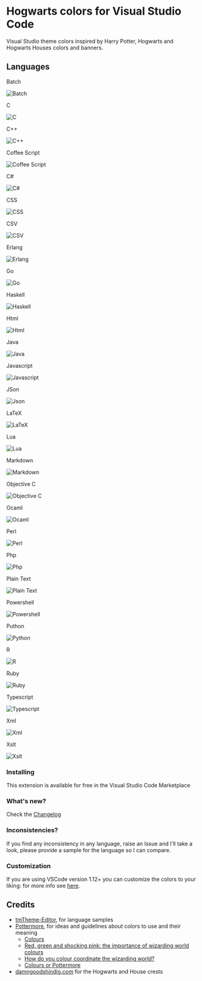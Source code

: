 # Hogwarts colors for Visual Studio Code

Visual Studio theme colors inspired by Harry Potter, Hogwarts and Hogwarts Houses colors and banners.

## Languages

Batch

![Batch](screenshots/batch.png)

C

![C](screenshots/C.png)

C++

![C++](screenshots/C++.png)

Coffee Script

![Coffee Script](screenshots/CoffeeScript.png)

C#

![C#](screenshots/CSharp.png)

CSS

![CSS](screenshots/css.png)

CSV

![CSV](screenshots/CSV.png)

Erlang

![Erlang](screenshots/erlang.png)

Go

![Go](screenshots/go.png)

Haskell

![Haskell](screenshots/haskell.png)

Html 

![Html](screenshots/html.png)

Java 

![Java](screenshots/java.png)

Javascript 

![Javascript](screenshots/javascript.png)

JSon 

![Json](screenshots/json.png)

LaTeX 

![LaTeX](screenshots/LaTeX.png)

Lua 

![Lua](screenshots/lua.png)

Markdown 

![Markdown](screenshots/markdown.png)

Objective C 

![Objective C](screenshots/objective_c.png)

Ocaml 

![Ocaml](screenshots/ocaml.png)

Perl 

![Perl](screenshots/perl.png)

Php 

![Php](screenshots/php.png)

Plain Text 

![Plain Text](screenshots/plain_text.png)

Powershell 

![Powershell](screenshots/powershell.png)

Puthon 

![Python](screenshots/python.png)

R 

![R](screenshots/r.png)

Ruby 

![Ruby](screenshots/ruby.png)

Typescript 

![Typescript](screenshots/typescript.png)

Xml 

![Xml](screenshots/xml.png)

Xslt 

![Xslt](screenshots/xslt.png)

### Installing

This extension is available for free in the Visual Studio Code Marketplace

### What's new?

Check the [Changelog](CHANGELOG.md)

### Inconsistencies?

If you find any inconsistency in any language, raise an Issue and I'll take a look, please provide a sample for the language so I can compare.

### Customization

If you are using VSCode version 1.12+ you can customize the colors to your liking: for more info see [here](https://code.visualstudio.com/docs/getstarted/theme-color-reference).

## Credits

- [tmTheme-Editor](https://github.com/aziz/tmTheme-Editor), for language samples
- [Pottermore](https://www.pottermore.com), for ideas and guidelines about colors to use and their meaning
    - [Colours](https://www.pottermore.com/writing-by-jk-rowling/colours)
    - [Red, green and shocking pink: the importance of wizarding world colours](https://www.pottermore.com/features/importance-of-wizarding-world-colours)
    - [How do you colour coordinate the wizarding world?](https://www.pottermore.com/features/Colour-coordinating-the-wizarding-world)
    - [Colours or Pottermore](https://images.ctfassets.net/bxd3o8b291gf/1o1zcpziH6uukemigE4yCa/b6895a88989fc821a23a58eac8b123ec/ColoursofPottermore_03.jpg?w=1330)
- [damngoodshindig.com](http://damngoodshindig.com/2016/11/03/printable-hogwarts-house-crests/) for the Hogwarts and House crests